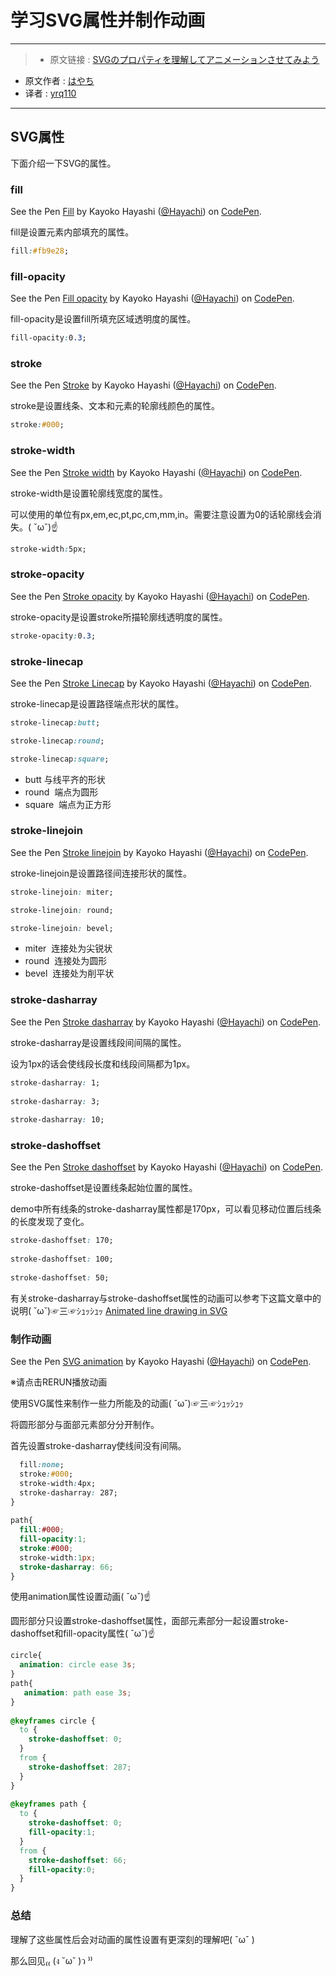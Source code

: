 # 学习SVG属性并制作动画
***

>* 原文链接 : [SVGのプロパティを理解してアニメーションさせてみよう](https://liginc.co.jp/312143)
* 原文作者 : [はやち](https://liginc.co.jp/member/member_detail?user=hayachi)
* 译者 : [yrq110](https://github.com/yrq110)

***

## SVG属性

下面介绍一下SVG的属性。

### fill

<p data-height="265" data-theme-id="0" data-slug-hash="xEgWpY" data-default-tab="css,result" data-user="Hayachi" data-embed-version="2" data-pen-title="Fill" class="codepen">See the Pen <a href="http://codepen.io/Hayachi/pen/xEgWpY/">Fill</a> by Kayoko Hayashi (<a href="http://codepen.io/Hayachi">@Hayachi</a>) on <a href="http://codepen.io">CodePen</a>.</p>
<script async src="https://production-assets.codepen.io/assets/embed/ei.js"></script>

fill是设置元素内部填充的属性。

```css
fill:#fb9e28;
```

### fill-opacity

<p data-height="265" data-theme-id="0" data-slug-hash="GjAdKR" data-default-tab="html,result" data-user="Hayachi" data-embed-version="2" data-pen-title="Fill opacity" class="codepen">See the Pen <a href="http://codepen.io/Hayachi/pen/GjAdKR/">Fill opacity</a> by Kayoko Hayashi (<a href="http://codepen.io/Hayachi">@Hayachi</a>) on <a href="http://codepen.io">CodePen</a>.</p>
<script async src="https://production-assets.codepen.io/assets/embed/ei.js"></script>

fill-opacity是设置fill所填充区域透明度的属性。

```css
fill-opacity:0.3;
```

### stroke

<p data-height="265" data-theme-id="0" data-slug-hash="vXgjxY" data-default-tab="css,result" data-user="Hayachi" data-embed-version="2" data-pen-title="Stroke" class="codepen">See the Pen <a href="http://codepen.io/Hayachi/pen/vXgjxY/">Stroke</a> by Kayoko Hayashi (<a href="http://codepen.io/Hayachi">@Hayachi</a>) on <a href="http://codepen.io">CodePen</a>.</p>
<script async src="https://production-assets.codepen.io/assets/embed/ei.js"></script>

stroke是设置线条、文本和元素的轮廓线颜色的属性。

```css
stroke:#000;
```

### stroke-width

<p data-height="265" data-theme-id="0" data-slug-hash="qaRYmw" data-default-tab="html,result" data-user="Hayachi" data-embed-version="2" data-pen-title="Stroke width" class="codepen">See the Pen <a href="http://codepen.io/Hayachi/pen/qaRYmw/">Stroke width</a> by Kayoko Hayashi (<a href="http://codepen.io/Hayachi">@Hayachi</a>) on <a href="http://codepen.io">CodePen</a>.</p>
<script async src="https://production-assets.codepen.io/assets/embed/ei.js"></script>

stroke-width是设置轮廓线宽度的属性。

可以使用的单位有px,em,ec,pt,pc,cm,mm,in。需要注意设置为0的话轮廓线会消失。( ˇωˇ)☝

```css
stroke-width:5px;
```

### stroke-opacity

<p data-height="265" data-theme-id="0" data-slug-hash="VKPxrw" data-default-tab="html,result" data-user="Hayachi" data-embed-version="2" data-pen-title="Stroke opacity" class="codepen">See the Pen <a href="http://codepen.io/Hayachi/pen/VKPxrw/">Stroke opacity</a> by Kayoko Hayashi (<a href="http://codepen.io/Hayachi">@Hayachi</a>) on <a href="http://codepen.io">CodePen</a>.</p>
<script async src="https://production-assets.codepen.io/assets/embed/ei.js"></script>

stroke-opacity是设置stroke所描轮廓线透明度的属性。

```css
stroke-opacity:0.3;
```

### stroke-linecap

<p data-height="265" data-theme-id="0" data-slug-hash="zKNjZX" data-default-tab="html,result" data-user="Hayachi" data-embed-version="2" data-pen-title="Stroke Linecap" class="codepen">See the Pen <a href="http://codepen.io/Hayachi/pen/zKNjZX/">Stroke Linecap</a> by Kayoko Hayashi (<a href="http://codepen.io/Hayachi">@Hayachi</a>) on <a href="http://codepen.io">CodePen</a>.</p>
<script async src="https://production-assets.codepen.io/assets/embed/ei.js"></script>

stroke-linecap是设置路径端点形状的属性。
```css
stroke-linecap:butt;

stroke-linecap:round;

stroke-linecap:square;
```
* butt
  与线平齐的形状
* round
  端点为圆形
* square
  端点为正方形
  
### stroke-linejoin

<p data-height="265" data-theme-id="0" data-slug-hash="ALOaVJ" data-default-tab="html,result" data-user="Hayachi" data-embed-version="2" data-pen-title="Stroke linejoin" class="codepen">See the Pen <a href="http://codepen.io/Hayachi/pen/ALOaVJ/">Stroke linejoin</a> by Kayoko Hayashi (<a href="http://codepen.io/Hayachi">@Hayachi</a>) on <a href="http://codepen.io">CodePen</a>.</p>
<script async src="https://production-assets.codepen.io/assets/embed/ei.js"></script>

stroke-linejoin是设置路径间连接形状的属性。

```css
stroke-linejoin: miter;

stroke-linejoin: round;

stroke-linejoin: bevel;
```

* miter
  连接处为尖锐状
* round
  连接处为圆形
* bevel
  连接处为削平状

### stroke-dasharray

<p data-height="265" data-theme-id="0" data-slug-hash="qaRvVx" data-default-tab="html,result" data-user="Hayachi" data-embed-version="2" data-pen-title="Stroke dasharray" class="codepen">See the Pen <a href="http://codepen.io/Hayachi/pen/qaRvVx/">Stroke dasharray</a> by Kayoko Hayashi (<a href="http://codepen.io/Hayachi">@Hayachi</a>) on <a href="http://codepen.io">CodePen</a>.</p>
<script async src="https://production-assets.codepen.io/assets/embed/ei.js"></script>

stroke-dasharray是设置线段间间隔的属性。

设为1px的话会使线段长度和线段间隔都为1px。

```css
stroke-dasharray: 1;
 
stroke-dasharray: 3;
 
stroke-dasharray: 10;
```

### stroke-dashoffset

<p data-height="265" data-theme-id="0" data-slug-hash="WGRmqx" data-default-tab="html,result" data-user="Hayachi" data-embed-version="2" data-pen-title="Stroke dashoffset" class="codepen">See the Pen <a href="http://codepen.io/Hayachi/pen/WGRmqx/">Stroke dashoffset</a> by Kayoko Hayashi (<a href="http://codepen.io/Hayachi">@Hayachi</a>) on <a href="http://codepen.io">CodePen</a>.</p>
<script async src="https://production-assets.codepen.io/assets/embed/ei.js"></script>

stroke-dashoffset是设置线条起始位置的属性。

demo中所有线条的stroke-dasharray属性都是170px，可以看见移动位置后线条的长度发现了变化。

```css
stroke-dashoffset: 170;
 
stroke-dashoffset: 100;
 
stroke-dashoffset: 50;
```

有关stroke-dasharray与stroke-dashoffset属性的动画可以参考下这篇文章中的说明( ˘ω˘)☞三☞ｼｭｯｼｭｯ
[Animated line drawing in SVG](https://jakearchibald.com/2013/animated-line-drawing-svg/)

### 制作动画

<p data-height="265" data-theme-id="0" data-slug-hash="BLkZZd" data-default-tab="html,result" data-user="Hayachi" data-embed-version="2" data-pen-title="SVG animation" class="codepen">See the Pen <a href="http://codepen.io/Hayachi/pen/BLkZZd/">SVG animation</a> by Kayoko Hayashi (<a href="http://codepen.io/Hayachi">@Hayachi</a>) on <a href="http://codepen.io">CodePen</a>.</p>
<script async src="https://production-assets.codepen.io/assets/embed/ei.js"></script>

※请点击RERUN播放动画

使用SVG属性来制作一些力所能及的动画( ˘ω˘)☞三☞ｼｭｯｼｭｯ

将圆形部分与面部元素部分分开制作。

首先设置stroke-dasharray使线间没有间隔。


```css
  fill:none;
  stroke:#000;
  stroke-width:4px;
  stroke-dasharray: 287;
}
 
path{
  fill:#000;
  fill-opacity:1;
  stroke:#000;
  stroke-width:1px;
  stroke-dasharray: 66;
}
```

使用animation属性设置动画( ˇωˇ)☝

圆形部分只设置stroke-dashoffset属性，面部元素部分一起设置stroke-dashoffset和fill-opacity属性( ˇωˇ)☝

```css
circle{
  animation: circle ease 3s;
}
path{
   animation: path ease 3s;
}
 
@keyframes circle {
  to {
    stroke-dashoffset: 0;
  }
  from {
    stroke-dashoffset: 287;
  }
}
 
@keyframes path {
  to {
    stroke-dashoffset: 0;
    fill-opacity:1;
  }
  from {
    stroke-dashoffset: 66;
    fill-opacity:0;
  }
}
```

### 总结

理解了这些属性后会对动画的属性设置有更深刻的理解吧( ˇωˇ )

那么回见₍₍ (ง ˘ω˘ )ว ⁾⁾
